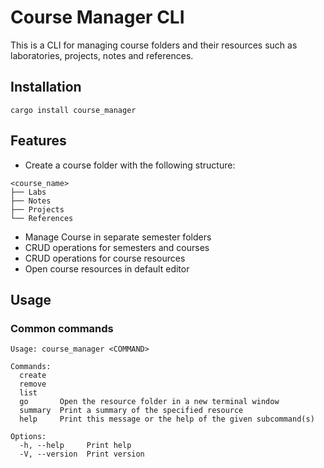 # Course Manager CLI
This is a CLI for managing course folders and their resources such as laboratories, projects, notes and references.

## Installation
```shell
cargo install course_manager
```

## Features
- Create a course folder with the following structure:
```text
<course_name>
├── Labs
├── Notes
├── Projects
└── References
```
- Manage Course in separate semester folders
- CRUD operations for semesters and courses
- CRUD operations for course resources
- Open course resources in default editor

## Usage
### Common commands
```shell
Usage: course_manager <COMMAND>

Commands:
  create   
  remove   
  list     
  go       Open the resource folder in a new terminal window
  summary  Print a summary of the specified resource
  help     Print this message or the help of the given subcommand(s)

Options:
  -h, --help     Print help
  -V, --version  Print version
```





